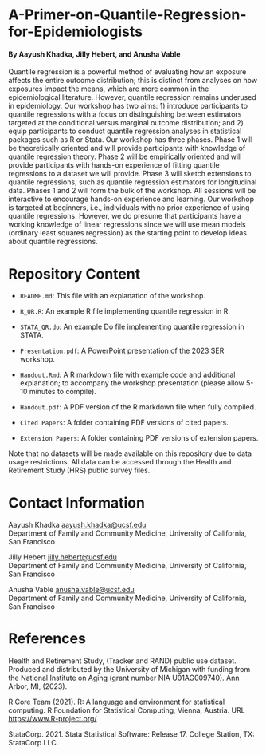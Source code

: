 # A-Primer-on-Quantile-Regression-for-Epidemiologists 
#### By Aayush Khadka, Jilly Hebert, and Anusha Vable

Quantile regression is a powerful method of evaluating how an exposure affects the entire outcome distribution; this is distinct from analyses on how exposures impact the means, which are more common in the epidemiological literature. However, quantile regression remains underused in epidemiology. Our workshop has two aims: 1) introduce participants to quantile regressions with a focus on distinguishing between estimators targeted at the conditional versus marginal outcome distribution; and 2) equip participants to conduct quantile regression analyses in statistical packages such as R or Stata. Our workshop has three phases. Phase 1 will be theoretically oriented and will provide participants with knowledge of quantile regression theory. Phase 2 will be empirically oriented and will provide participants with hands-on experience of fitting quantile regressions to a dataset we will provide. Phase 3 will sketch extensions to quantile regressions, such as quantile regression estimators for longitudinal data. Phases 1 and 2 will form the bulk of the workshop. All sessions will be interactive to encourage hands-on experience and learning. Our workshop is targeted at beginners, i.e., individuals with no prior experience of using quantile regressions. However, we do presume that participants have a working knowledge of linear regressions since we will use mean models (ordinary least squares regression) as the starting point to develop ideas about quantile regressions. 


# Repository Content

- `README.md`: This file with an explanation of the workshop.
- `R_QR.R`: An example R file implementing quantile regression in R.
- `STATA_QR.do`: An example Do file implementing quantile regression in STATA.
- `Presentation.pdf`: A PowerPoint presentation of the 2023 SER workshop.
- `Handout.Rmd`: A R markdown file with example code and additional explanation; to accompany the workshop presentation (please allow 5-10 minutes to compile).
- `Handout.pdf`: A PDF version of the R markdown file when fully compiled.

- `Cited Papers`: A folder containing PDF versions of cited papers.
- `Extension Papers`: A folder containing PDF versions of extension papers.

Note that no datasets will be made available on this repository due to data usage restrictions. All data can be accessed through the Health and Retirement Study (HRS) public survey files. 


# Contact Information

Aayush Khadka aayush.khadka@ucsf.edu  
Department of Family and Community Medicine, University of California, San Francisco

Jilly Hebert jilly.hebert@ucsf.edu  
Department of Family and Community Medicine, University of California, San Francisco

Anusha Vable anusha.vable@ucsf.edu  
Department of Family and Community Medicine, University of California, San Francisco


# References

Health and Retirement Study, (Tracker and RAND) public use dataset. Produced and distributed by the University of Michigan with funding from the National Institute on Aging (grant number NIA U01AG009740). Ann Arbor, MI, (2023).

R Core Team (2021). R: A language and environment for statistical computing. R Foundation for Statistical Computing, Vienna, Austria. URL https://www.R-project.org/

StataCorp. 2021. Stata Statistical Software: Release 17. College Station, TX: StataCorp LLC.


